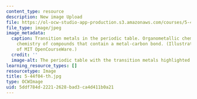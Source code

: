 ```yaml
---
content_type: resource
description: New image Upload
file: https://ol-ocw-studio-app-production.s3.amazonaws.com/courses/5-44-organometallic-chemistry-fall-2004/5ddf784d22212628bad3ca4d411b0a21_5-44f04-th.jpg
file_type: image/jpeg
image_metadata:
  caption: Transition metals in the periodic table. Organometallic chemistry is the
    chemistry of compounds that contain a metal-carbon bond. (Illustration courtesy
    of MIT OpenCourseWare.)
  credit: ''
  image-alt: The periodic table with the transition metals highlighted.
learning_resource_types: []
resourcetype: Image
title: 5-44f04-th.jpg
type: OCWImage
uid: 5ddf784d-2221-2628-bad3-ca4d411b0a21
---
```

